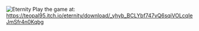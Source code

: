 ![Eternity](https://github.com/teopal95/Eternity/assets/80754964/1e1527db-3e0e-4e76-9e20-2ce78c0a0a9b)
Play the game at: https://teopal95.itch.io/eternity/download/_yhyb_BCLYbf747vQ6sqiVOLcqIeJmSfr4n0Kqbg
